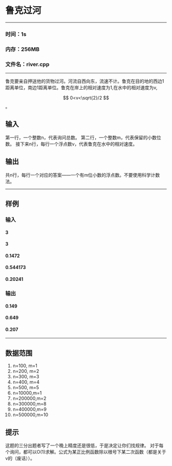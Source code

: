 # 鲁克过河
---
### 时间：1s
### 内存：256MB
### 文件名：river.cpp
---
鲁克要亲自押送他的货物过河。河流自西向东，流速不计。鲁克在目的地的西边1距离单位，南边1距离单位。鲁克在岸上的相对速度为1,在水中的相对速度为v,

$$ 0<v<\sqrt{2}/2 $$
。
## 输入
第一行，一个整数n，代表询问总数。
第二行，一个整数m，代表保留的小数位数。
接下来n行，每行一个浮点数v，代表鲁克在水中的相对速度。
## 输出

共n行，每行一个对应的答案——一个有m位小数的浮点数。不要使用科学计数法。

---

## 样例
### 输入
#### 3
#### 3
#### 0.1472
#### 0.544173
#### 0.20241

### 输出
#### 0.149
#### 0.649
#### 0.207

---

## 数据范围
1.  n=100,  m=1
2.  n=200,  m=2
3.  n=300,  m=3
4.  n=400,  m=4
5.  n=500,  m=5
6.  n=10000,m=1
7.  n=200000,m=2
8.  n=300000,m=8
9.  n=400000,m=9
10. n=500000,m=10

## 提示
这题的三分出题者写了一个晚上精度还是很低，于是决定让你们找规律。
对于每个询问，都可以O(1)求解。公式为某正比例函数除以根号下某二次函数（都是关于v的（废话））。